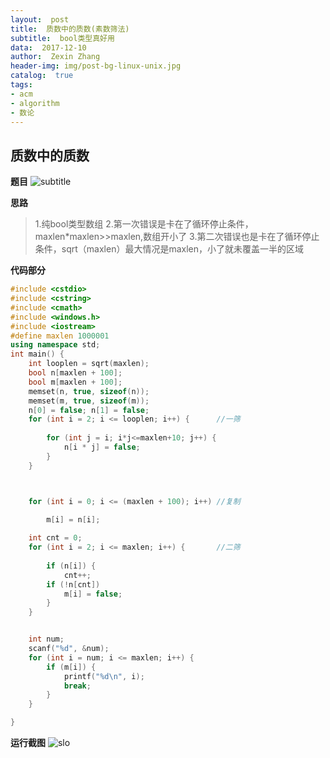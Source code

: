 ```yaml
---
layout:  post
title:  质数中的质数(素数筛法)
subtitle:  bool类型真好用
data:  2017-12-10
author:  Zexin Zhang
header-img: img/post-bg-linux-unix.jpg  
catalog:  true
tags:
- acm
- algorithm
- 数论
---
```

## **质数中的质数**
**题目**
![subtitle](https://upload.cc/i/pNPFV5.png)

**思路**
> 1.纯bool类型数组
> 2.第一次错误是卡在了循环停止条件，maxlen*maxlen>>maxlen,数组开小了
> 3.第二次错误也是卡在了循环停止条件，sqrt（maxlen）最大情况是maxlen，小了就未覆盖一半的区域





**代码部分**
```c++
#include <cstdio>
#include <cstring>
#include <cmath>
#include <windows.h>
#include <iostream>
#define maxlen 1000001
using namespace std;
int main() {
	int looplen = sqrt(maxlen);
	bool n[maxlen + 100];
	bool m[maxlen + 100];
	memset(n, true, sizeof(n));
	memset(m, true, sizeof(m));
	n[0] = false; n[1] = false;
	for (int i = 2; i <= looplen; i++) {      //一筛
  
		for (int j = i; i*j<=maxlen+10; j++) {
			n[i * j] = false;
		}
	}



	for (int i = 0; i <= (maxlen + 100); i++) //复制
  
		m[i] = n[i];

	int cnt = 0;
	for (int i = 2; i <= maxlen; i++) {       //二筛
  
		if (n[i]) {
			cnt++;
		if (!n[cnt])
			m[i] = false;
		}
	}


	int num;
	scanf("%d", &num);
	for (int i = num; i <= maxlen; i++) {
		if (m[i]) {
			printf("%d\n", i);
			break;
		}
	}

}
```
**运行截图**
![slo](https://upload.cc/i/SOiW3Q.png)
